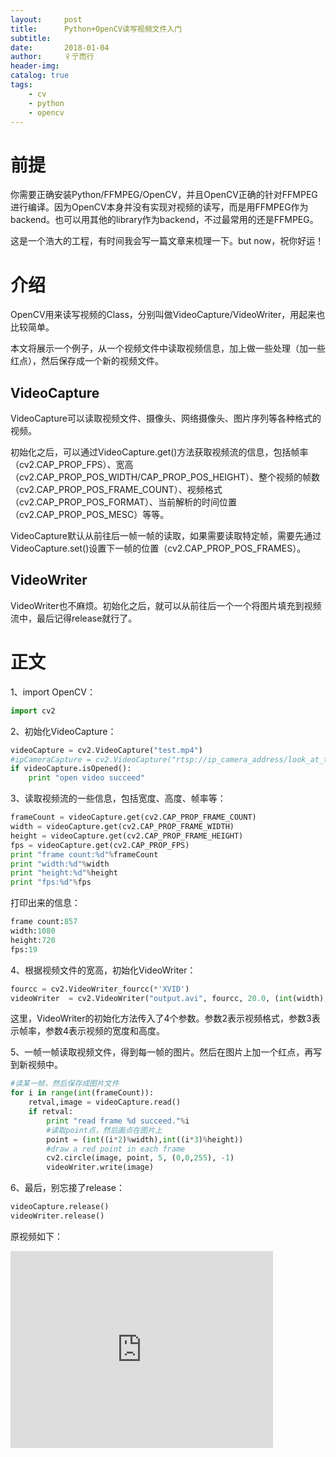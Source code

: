 ```yaml
---
layout:     post
title:      Python+OpenCV读写视频文件入门
subtitle:   
date:       2018-01-04
author:     彳亍而行
header-img: 
catalog: true
tags:
    - cv
    - python
    - opencv
---
```

# 前提

你需要正确安装Python/FFMPEG/OpenCV，并且OpenCV正确的针对FFMPEG进行编译。因为OpenCV本身并没有实现对视频的读写，而是用FFMPEG作为backend。也可以用其他的library作为backend，不过最常用的还是FFMPEG。

这是一个浩大的工程，有时间我会写一篇文章来梳理一下。but now，祝你好运！

# 介绍

OpenCV用来读写视频的Class，分别叫做VideoCapture/VideoWriter，用起来也比较简单。

本文将展示一个例子，从一个视频文件中读取视频信息，加上做一些处理（加一些红点），然后保存成一个新的视频文件。

## VideoCapture

VideoCapture可以读取视频文件、摄像头、网络摄像头、图片序列等各种格式的视频。

初始化之后，可以通过VideoCapture.get()方法获取视频流的信息，包括帧率（cv2.CAP_PROP_FPS）、宽高（cv2.CAP_PROP_POS_WIDTH/CAP_PROP_POS_HEIGHT）、整个视频的帧数（cv2.CAP_PROP_POS_FRAME_COUNT）、视频格式（cv2.CAP_PROP_POS_FORMAT）、当前解析的时间位置（cv2.CAP_PROP_POS_MESC）等等。

VideoCapture默认从前往后一帧一帧的读取，如果需要读取特定帧，需要先通过VideoCapture.set()设置下一帧的位置（cv2.CAP_PROP_POS_FRAMES）。

## VideoWriter

VideoWriter也不麻烦。初始化之后，就可以从前往后一个一个将图片填充到视频流中，最后记得release就行了。

# 正文

1、import OpenCV：

``` python
import cv2
```

2、初始化VideoCapture：

```python
videoCapture = cv2.VideoCapture("test.mp4")
#ipCameraCapture = cv2.VideoCapture("rtsp://ip_camera_address/look_at_the_doc_of_ip_camera_for_address")
if videoCapture.isOpened():
	print "open video succeed"
```

3、读取视频流的一些信息，包括宽度、高度、帧率等：

``` python
frameCount = videoCapture.get(cv2.CAP_PROP_FRAME_COUNT)
width = videoCapture.get(cv2.CAP_PROP_FRAME_WIDTH)
height = videoCapture.get(cv2.CAP_PROP_FRAME_HEIGHT)
fps = videoCapture.get(cv2.CAP_PROP_FPS)
print "frame count:%d"%frameCount
print "width:%d"%width
print "height:%d"%height
print "fps:%d"%fps
```

打印出来的信息：

``` python
frame count:857
width:1080
height:720
fps:19
```

4、根据视频文件的宽高，初始化VideoWriter：

``` python
fourcc = cv2.VideoWriter_fourcc(*'XVID')
videoWriter  = cv2.VideoWriter("output.avi", fourcc, 20.0, (int(width),int(height)))
```

这里，VideoWriter的初始化方法传入了4个参数。参数2表示视频格式，参数3表示帧率，参数4表示视频的宽度和高度。

5、一帧一帧读取视频文件，得到每一帧的图片。然后在图片上加一个红点，再写到新视频中。

``` python
#读某一帧，然后保存成图片文件
for i in range(int(frameCount)):
    retval,image = videoCapture.read()
    if retval:
        print "read frame %d succeed."%i
        #读取point点，然后画点在图片上
        point = (int((i*2)%width),int((i*3)%height))
        #draw a red point in each frame
        cv2.circle(image, point, 5, (0,0,255), -1) 
        videoWriter.write(image)
```

6、最后，别忘接了release：

```python
videoCapture.release()
videoWriter.release()
```

原视频如下：

<iframe width="420" height="315" src="https://github.com/lixing123/lixing123.github.io/blob/master/img/opencv_video_read_write_output.avi?raw=true" frameborder="0" allowfullscreen></iframe>

